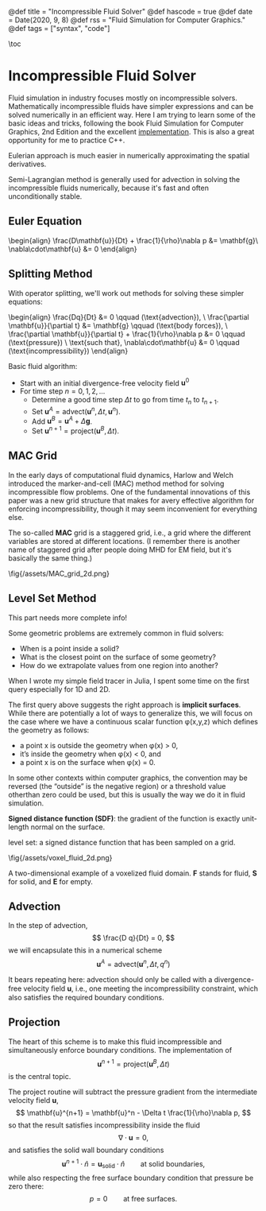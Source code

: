 @def title = "Incompressible Fluid Solver"
@def hascode = true
@def date = Date(2020, 9, 8)
@def rss = "Fluid Simulation for Computer Graphics."
@def tags = ["syntax", "code"]

\toc

# Incompressible Fluid Solver

Fluid simulation in industry focuses mostly on incompressible solvers.
Mathematically incompressible fluids have simpler expressions and can be solved numerically in an efficient way.
Here I am trying to learn some of the basic ideas and tricks, following the book Fluid Simulation for Computer Graphics, 2nd Edition and the excellent [implementation](https://github.com/henry2004y/incremental-fluids).
This is also a great opportunity for me to practice C++.

Eulerian approach is much easier in numerically approximating the spatial derivatives.

Semi-Lagrangian method is generally used for advection in solving the incompressible fluids numerically, because it's fast and often unconditionally stable.

## Euler Equation

\begin{align}
  \frac{D\mathbf{u}}{Dt} + \frac{1}{\rho}\nabla p &= \mathbf{g}\\
  \nabla\cdot\mathbf{u} &= 0
\end{align}


## Splitting Method

With operator splitting, we'll work out methods for solving these simpler equations:

\begin{align}
  \frac{Dq}{Dt} &= 0 \qquad (\text{advection}), \\
  \frac{\partial \mathbf{u}}{\partial t} &= \mathbf{g} \qquad (\text{body forces}), \\
  \frac{\partial \mathbf{u}}{\partial t} + \frac{1}{\rho}\nabla p &= 0 \qquad (\text{pressure}) \\
  \text{such that}\, \nabla\cdot\mathbf{u} &= 0 \qquad (\text{incompressibility})
\end{align}

Basic fluid algorithm:
* Start with an initial divergence-free velocity field $\mathbf{u}^0$
* For time step $n=0,1,2,...$
  * Determine a good time step $\Delta t$ to go from time $t_n$ to $t_{n+1}$.
  * Set $\mathbf{u}^A = \text{advect}(\mathbf{u}^n,\Delta t, \mathbf{u}^n)$.
  * Add $\mathbf{u}^B = \mathbf{u}^A + \Delta \mathbf{g}$.
  * Set $\mathbf{u}^{n+1} = \text{project}(\mathbf{u}^B,\Delta t)$.

## MAC Grid

In the early days of computational fluid dynamics, Harlow and Welch introduced the marker-and-cell (MAC) method method for solving incompressible flow problems.
One of the fundamental innovations of this paper was a new grid structure that makes for avery effective algorithm for enforcing incompressibility, though it may seem inconvenient for everything else.

The so-called **MAC** grid is a staggered grid, i.e., a grid where the different variables are stored at different locations. (I remember there is another name of staggered grid after people doing MHD for EM field, but it's basically the same thing.)

\fig{/assets/MAC_grid_2d.png}


## Level Set Method

This part needs more complete info!

Some geometric problems are extremely common in fluid solvers:
* When is a point inside a solid?
* What is the closest point on the surface of some geometry?
* How do we extrapolate values from one region into another?

When I wrote my simple field tracer in Julia, I spent some time on the first query especially for 1D and 2D.

The first query above suggests the right approach is **implicit surfaces**.
While there are potentially a lot of ways to generalize this, we will focus on the case where we have a continuous scalar function φ(x,y,z) which defines the geometry as follows:
* a point x is outside the geometry when φ(x) > 0,
* it’s inside the geometry when φ(x) < 0, and
* a point x is on the surface when φ(x) = 0.

In some other contexts within computer graphics, the convention may be reversed (the “outside” is the negative region) or a threshold value otherthan zero could be used, but this is usually the way we do it in fluid simulation.

**Signed distance function (SDF)**: the gradient of the function is exactly unit-length normal on the surface.

level set: a signed distance function that has been sampled on a grid.

\fig{/assets/voxel_fluid_2d.png}

A two-dimensional example of a voxelized fluid domain. **F** stands for fluid, **S** for solid, and **E** for empty.


## Advection

In the step of advection,
$$ \frac{D q}{Dt} = 0, $$
we will encapsulate this in a numerical scheme
$$ \mathbf{u}^A = \text{advect}(\mathbf{u}^n,\Delta t, q^n) $$

It bears repeating here: advection should only be called with a divergence-free velocity ﬁeld $\mathbf{u}$, i.e., one meeting the incompressibility constraint, which also satisfies the required boundary conditions.

## Projection

The heart of this scheme is to make this fluid incompressible and simultaneously enforce boundary conditions.
The implementation of
$$ \mathbf{u}^{n+1} = \text{project}(\mathbf{u}^B,\Delta t) $$
is the central topic.

The project routine will subtract the pressure gradient from the intermediate velocity field $\mathbf{u}$,
$$ \mathbf{u}^{n+1} = \mathbf{u}^n - \Delta t \frac{1}{\rho}\nabla p, $$
so that the result satisfies incompressibility inside the fluid
$$ \nabla\cdot\mathbf{u} = 0, $$
and satisfies the solid wall boundary conditions
$$ \mathbf{u}^{n+1}\cdot\widehat{n} = \mathbf{u}_{\text{solid}}\cdot\widehat{n}\qquad \text{at solid boundaries,} $$
while also respecting the free surface boundary condition that pressure be zero there:
$$ p = 0\qquad \text{at free surfaces.} $$
